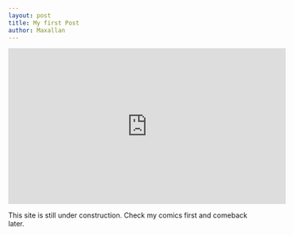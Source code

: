 ```yaml
---
layout: post
title: My first Post
author: Maxallan
---
```

<div class="embed-responsive embed-responsive-16by9">
<iframe width="560" height="315" src="https://www.youtube.com/embed/hk1AbEXzuPM?list=PLtQgJZp9iq5HXEJjAwHLSisKJi4Hz3x0H" frameborder="0" allowfullscreen class="embed-responsive-item" ></iframe>
</div>

This site is still under construction. Check my  comics first and comeback later.

<!--![_config.yml]({{ site.baseurl }}/images/config.png)-->

